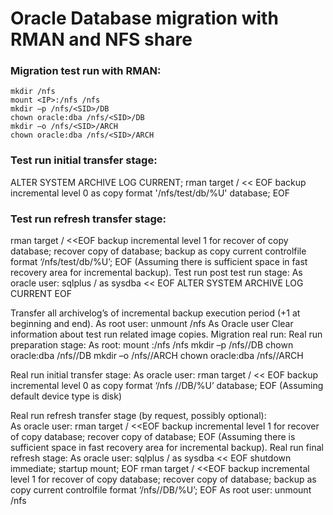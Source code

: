 # Oracle Database migration with RMAN and NFS share


### Migration test run with RMAN:

```
mkdir /nfs
mount <IP>:/nfs /nfs
mkdir –p /nfs/<SID>/DB
chown oracle:dba /nfs/<SID>/DB
mkdir –o /nfs/<SID>/ARCH
chown oracle:dba /nfs/<SID>/ARCH
```

### Test run initial transfer stage:
ALTER SYSTEM ARCHIVE LOG CURRENT;
rman target / << EOF
backup incremental level 0 as copy format '/nfs/test/db/%U' database;
EOF


### Test run refresh transfer stage:  
rman target / <<EOF
backup  incremental level 1 for recover of copy database;
recover copy of database;
backup as copy current controlfile format ‘/nfs/test/db/%U’;
EOF
(Assuming there is sufficient space in fast recovery area for incremental backup).
Test run post test run stage:
As oracle user:
sqlplus / as sysdba << EOF
ALTER SYSTEM ARCHIVE LOG CURRENT
EOF

Transfer all archivelog’s of incremental backup execution period (+1 at beginning and end).
As root user:
unmount /nfs
As Oracle user
Clear information about test run related image copies.
Migration real run:
 Real run preparation stage:
  As root:
mount <TEOHOST>:/nfs /nfs
mkdir –p /nfs/<SID>/DB
chown oracle:dba /nfs/<SID>/DB
mkdir –o /nfs/<SID>/ARCH
chown oracle:dba /nfs/<SID>/ARCH

 Real run initial transfer stage:
  As oracle user:
rman target / << EOF
backup incremental level 0 as copy format ‘/nfs /<SID>/DB/%U’ database;
EOF
(Assuming default device type is disk)

Real run refresh transfer stage (by request, possibly optional):  
As oracle user:
rman target / <<EOF
backup  incremental level 1 for recover of copy database;
recover copy of database;
EOF
(Assuming there is sufficient space in fast recovery area for incremental backup).
Real run final refresh stage:
As oracle user:
sqlplus / as sysdba << EOF
shutdown immediate;
startup mount;
EOF
rman target / <<EOF
backup  incremental level 1 for recover of copy database;
recover copy of database;
backup as copy current controlfile format ‘/nfs/<SID>/DB/%U’;
EOF
As root user:
unmount /nfs


